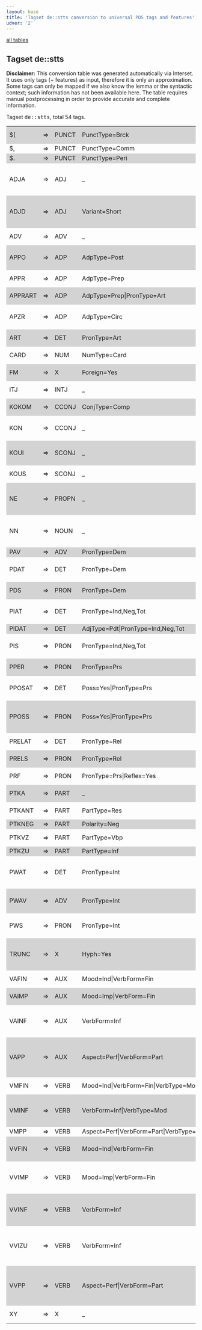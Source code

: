```yaml
---
layout: base
title: 'Tagset de::stts conversion to universal POS tags and features'
udver: '2'
---
```


<a href="index.html">all tables</a>

## Tagset de::stts

**Disclaimer:**
This conversion table was generated automatically via Interset.
It uses only tags (+ features) as input, therefore it is only an approximation.
Some tags can only be mapped if we also know the lemma or the syntactic context; such information has not been available here.
The table requires manual postprocessing in order to provide accurate and complete information.

Tagset <tt>de::stts</tt>, total 54 tags.

<table>
  <tr style="background:lightgray"><td>$(</td><td>=&gt;</td><td>PUNCT</td><td>PunctType=Brck</td><td><em>``, '', *RRB*, *LRB*, -</em></td></tr>
  <tr><td>$,</td><td>=&gt;</td><td>PUNCT</td><td>PunctType=Comm</td><td><em>,</em></td></tr>
  <tr style="background:lightgray"><td>$.</td><td>=&gt;</td><td>PUNCT</td><td>PunctType=Peri</td><td><em>., :, ?, ;, !</em></td></tr>
  <tr><td>ADJA</td><td>=&gt;</td><td>ADJ</td><td>_</td><td><em>neuen, neue, deutschen, ersten, anderen</em></td></tr>
  <tr style="background:lightgray"><td>ADJD</td><td>=&gt;</td><td>ADJ</td><td>Variant=Short</td><td><em>gut, rund, knapp, deutlich, möglich</em></td></tr>
  <tr><td>ADV</td><td>=&gt;</td><td>ADV</td><td>_</td><td><em>auch, nur, noch, so, aber</em></td></tr>
  <tr style="background:lightgray"><td>APPO</td><td>=&gt;</td><td>ADP</td><td>AdpType=Post</td><td><em>zufolge, nach, gegenüber, wegen, über</em></td></tr>
  <tr><td>APPR</td><td>=&gt;</td><td>ADP</td><td>AdpType=Prep</td><td><em>in, von, mit, für, auf</em></td></tr>
  <tr style="background:lightgray"><td>APPRART</td><td>=&gt;</td><td>ADP</td><td>AdpType=Prep|PronType=Art</td><td><em>im, am, zum, zur, vom</em></td></tr>
  <tr><td>APZR</td><td>=&gt;</td><td>ADP</td><td>AdpType=Circ</td><td><em>an, hinaus, aus, her, heraus</em></td></tr>
  <tr style="background:lightgray"><td>ART</td><td>=&gt;</td><td>DET</td><td>PronType=Art</td><td><em>der, die, den, des, das</em></td></tr>
  <tr><td>CARD</td><td>=&gt;</td><td>NUM</td><td>NumType=Card</td><td><em>000, zwei, drei, vier, fünf</em></td></tr>
  <tr style="background:lightgray"><td>FM</td><td>=&gt;</td><td>X</td><td>Foreign=Yes</td><td><em>New, of, de, Times, the</em></td></tr>
  <tr><td>ITJ</td><td>=&gt;</td><td>INTJ</td><td>_</td><td><em>naja, Ach, äh, Na, piep</em></td></tr>
  <tr style="background:lightgray"><td>KOKOM</td><td>=&gt;</td><td>CCONJ</td><td>ConjType=Comp</td><td><em>als, wie, denn, wir</em></td></tr>
  <tr><td>KON</td><td>=&gt;</td><td>CCONJ</td><td>_</td><td><em>und, oder, sondern, sowie, aber</em></td></tr>
  <tr style="background:lightgray"><td>KOUI</td><td>=&gt;</td><td>SCONJ</td><td>_</td><td><em>um, ohne, statt, anstatt, Ums</em></td></tr>
  <tr><td>KOUS</td><td>=&gt;</td><td>SCONJ</td><td>_</td><td><em>daß, wenn, weil, ob, als</em></td></tr>
  <tr style="background:lightgray"><td>NE</td><td>=&gt;</td><td>PROPN</td><td>_</td><td><em>SPD, Deutschland, USA, dpa, Bonn</em></td></tr>
  <tr><td>NN</td><td>=&gt;</td><td>NOUN</td><td>_</td><td><em>Prozent, Mark, Millionen, November, Jahren</em></td></tr>
  <tr style="background:lightgray"><td>PAV</td><td>=&gt;</td><td>ADV</td><td>PronType=Dem</td><td><em></em></td></tr>
  <tr><td>PDAT</td><td>=&gt;</td><td>DET</td><td>PronType=Dem</td><td><em>dieser, diese, diesem, dieses, diesen</em></td></tr>
  <tr style="background:lightgray"><td>PDS</td><td>=&gt;</td><td>PRON</td><td>PronType=Dem</td><td><em>das, dies, die, diese, der</em></td></tr>
  <tr><td>PIAT</td><td>=&gt;</td><td>DET</td><td>PronType=Ind,Neg,Tot</td><td><em>keine, mehr, alle, kein, beiden</em></td></tr>
  <tr style="background:lightgray"><td>PIDAT</td><td>=&gt;</td><td>DET</td><td>AdjType=Pdt|PronType=Ind,Neg,Tot</td><td><em></em></td></tr>
  <tr><td>PIS</td><td>=&gt;</td><td>PRON</td><td>PronType=Ind,Neg,Tot</td><td><em>man, allem, nichts, alles, mehr</em></td></tr>
  <tr style="background:lightgray"><td>PPER</td><td>=&gt;</td><td>PRON</td><td>PronType=Prs</td><td><em>es, sie, er, wir, ich</em></td></tr>
  <tr><td>PPOSAT</td><td>=&gt;</td><td>DET</td><td>Poss=Yes|PronType=Prs</td><td><em>ihre, seine, seiner, ihrer, ihren</em></td></tr>
  <tr style="background:lightgray"><td>PPOSS</td><td>=&gt;</td><td>PRON</td><td>Poss=Yes|PronType=Prs</td><td><em>ihren, Seinen, seinem, unsrigen, meiner</em></td></tr>
  <tr><td>PRELAT</td><td>=&gt;</td><td>DET</td><td>PronType=Rel</td><td><em>deren, dessen, die</em></td></tr>
  <tr style="background:lightgray"><td>PRELS</td><td>=&gt;</td><td>PRON</td><td>PronType=Rel</td><td><em>die, der, das, dem, denen</em></td></tr>
  <tr><td>PRF</td><td>=&gt;</td><td>PRON</td><td>PronType=Prs|Reflex=Yes</td><td><em>sich, uns, mich, mir, dich</em></td></tr>
  <tr style="background:lightgray"><td>PTKA</td><td>=&gt;</td><td>PART</td><td>_</td><td><em>zu, am, allzu, Um</em></td></tr>
  <tr><td>PTKANT</td><td>=&gt;</td><td>PART</td><td>PartType=Res</td><td><em>nein, ja, bitte, Gewiß, Also</em></td></tr>
  <tr style="background:lightgray"><td>PTKNEG</td><td>=&gt;</td><td>PART</td><td>Polarity=Neg</td><td><em>nicht</em></td></tr>
  <tr><td>PTKVZ</td><td>=&gt;</td><td>PART</td><td>PartType=Vbp</td><td><em>an, aus, ab, vor, auf</em></td></tr>
  <tr style="background:lightgray"><td>PTKZU</td><td>=&gt;</td><td>PART</td><td>PartType=Inf</td><td><em>zu, zur, zum</em></td></tr>
  <tr><td>PWAT</td><td>=&gt;</td><td>DET</td><td>PronType=Int</td><td><em>welche, welchen, welcher, wie, welchem</em></td></tr>
  <tr style="background:lightgray"><td>PWAV</td><td>=&gt;</td><td>ADV</td><td>PronType=Int</td><td><em>wie, wo, warum, wobei, wonach</em></td></tr>
  <tr><td>PWS</td><td>=&gt;</td><td>PRON</td><td>PronType=Int</td><td><em>was, wer, wem, wen, welches</em></td></tr>
  <tr style="background:lightgray"><td>TRUNC</td><td>=&gt;</td><td>X</td><td>Hyph=Yes</td><td><em>Staats-, Industrie-, Finanz-, Öl-, Lohn-</em></td></tr>
  <tr><td>VAFIN</td><td>=&gt;</td><td>AUX</td><td>Mood=Ind|VerbForm=Fin</td><td><em>ist, hat, wird, sind, sei</em></td></tr>
  <tr style="background:lightgray"><td>VAIMP</td><td>=&gt;</td><td>AUX</td><td>Mood=Imp|VerbForm=Fin</td><td><em>Seid, werde, Sei</em></td></tr>
  <tr><td>VAINF</td><td>=&gt;</td><td>AUX</td><td>VerbForm=Inf</td><td><em>werden, sein, haben, worden, Dabeisein</em></td></tr>
  <tr style="background:lightgray"><td>VAPP</td><td>=&gt;</td><td>AUX</td><td>Aspect=Perf|VerbForm=Part</td><td><em>worden, gewesen, geworden, gehabt, werden</em></td></tr>
  <tr><td>VMFIN</td><td>=&gt;</td><td>VERB</td><td>Mood=Ind|VerbForm=Fin|VerbType=Mod</td><td><em>kann, soll, will, muß, sollen</em></td></tr>
  <tr style="background:lightgray"><td>VMINF</td><td>=&gt;</td><td>VERB</td><td>VerbForm=Inf|VerbType=Mod</td><td><em>können, müssen, wollen, dürfen, sollen</em></td></tr>
  <tr><td>VMPP</td><td>=&gt;</td><td>VERB</td><td>Aspect=Perf|VerbForm=Part|VerbType=Mod</td><td><em>gewollt</em></td></tr>
  <tr style="background:lightgray"><td>VVFIN</td><td>=&gt;</td><td>VERB</td><td>Mood=Ind|VerbForm=Fin</td><td><em>sagte, gibt, geht, steht, kommt</em></td></tr>
  <tr><td>VVIMP</td><td>=&gt;</td><td>VERB</td><td>Mood=Imp|VerbForm=Fin</td><td><em>siehe, sprich, schauen, Sagen, gestehe</em></td></tr>
  <tr style="background:lightgray"><td>VVINF</td><td>=&gt;</td><td>VERB</td><td>VerbForm=Inf</td><td><em>machen, lassen, bleiben, geben, bringen</em></td></tr>
  <tr><td>VVIZU</td><td>=&gt;</td><td>VERB</td><td>VerbForm=Inf</td><td><em>einzusetzen, durchzusetzen, aufzunehmen, abzubauen, umzusetzen</em></td></tr>
  <tr style="background:lightgray"><td>VVPP</td><td>=&gt;</td><td>VERB</td><td>Aspect=Perf|VerbForm=Part</td><td><em>gemacht, getötet, gefordert, gegeben, gestellt</em></td></tr>
  <tr><td>XY</td><td>=&gt;</td><td>X</td><td>_</td><td><em>dpa, ap, afp, rtr, wb</em></td></tr>
</table>
